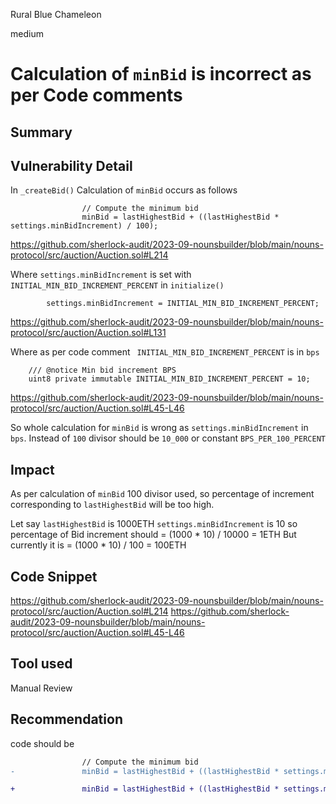 Rural Blue Chameleon

medium

# Calculation of `minBid` is incorrect as per Code comments

## Summary

## Vulnerability Detail
In `_createBid()` Calculation of `minBid` occurs as follows
```solidity
                // Compute the minimum bid
                minBid = lastHighestBid + ((lastHighestBid * settings.minBidIncrement) / 100);
```
https://github.com/sherlock-audit/2023-09-nounsbuilder/blob/main/nouns-protocol/src/auction/Auction.sol#L214

Where  `settings.minBidIncrement` is set with `INITIAL_MIN_BID_INCREMENT_PERCENT` in `initialize()`
```solidity
        settings.minBidIncrement = INITIAL_MIN_BID_INCREMENT_PERCENT;
```
https://github.com/sherlock-audit/2023-09-nounsbuilder/blob/main/nouns-protocol/src/auction/Auction.sol#L131

Where as per code comment ` INITIAL_MIN_BID_INCREMENT_PERCENT` is in `bps` 
```solidity
    /// @notice Min bid increment BPS
    uint8 private immutable INITIAL_MIN_BID_INCREMENT_PERCENT = 10;
```
https://github.com/sherlock-audit/2023-09-nounsbuilder/blob/main/nouns-protocol/src/auction/Auction.sol#L45-L46

So whole calculation for `minBid` is wrong as `settings.minBidIncrement` in `bps`. Instead of `100` divisor should be `10_000` or constant `BPS_PER_100_PERCENT`

## Impact
As per calculation of `minBid` 100 divisor used, so percentage of increment corresponding to `lastHighestBid` will be too high.

Let say  `lastHighestBid` is 1000ETH
 `settings.minBidIncrement` is 10
so percentage of Bid increment should = (1000 * 10) / 10000 = 1ETH
But currently it is = (1000 * 10) / 100 = 100ETH 
## Code Snippet
https://github.com/sherlock-audit/2023-09-nounsbuilder/blob/main/nouns-protocol/src/auction/Auction.sol#L214
https://github.com/sherlock-audit/2023-09-nounsbuilder/blob/main/nouns-protocol/src/auction/Auction.sol#L45-L46

## Tool used

Manual Review

## Recommendation
code should be
```diff
                // Compute the minimum bid
-               minBid = lastHighestBid + ((lastHighestBid * settings.minBidIncrement) / 100);

+               minBid = lastHighestBid + ((lastHighestBid * settings.minBidIncrement) / BPS_PER_100_PERCENT);
```